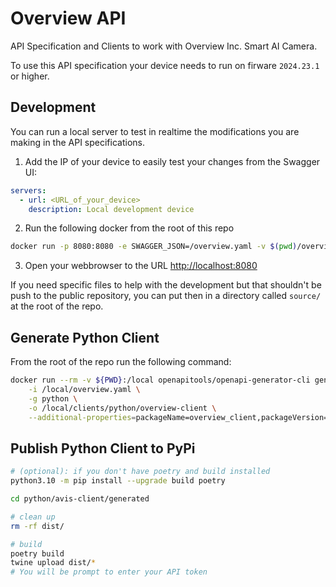 # Overview API
API Specification and Clients to work with Overview Inc. Smart AI Camera.

To use this API specification your device needs to run on firware `2024.23.1` or higher.

## Development
You can run a local server to test in realtime the modifications you are making in the API specifications.

1. Add the IP of your device to easily test your changes from the Swagger UI:
```yaml
servers:
  - url: <URL_of_your_device>
    description: Local development device
```

2. Run the following docker from the root of this repo
```bash
docker run -p 8080:8080 -e SWAGGER_JSON=/overview.yaml -v $(pwd)/overview.yaml:/overview.yaml swaggerapi/swagger-ui
```

3. Open your webbrowser to the URL [http://localhost:8080](http://localhost:8080)

If you need specific files to help with the development but that shouldn't be push to the public repository, you can put then in a directory called `source/` at the root of the repo.

## Generate Python Client
From the root of the repo run the following command:
```bash
docker run --rm -v ${PWD}:/local openapitools/openapi-generator-cli generate \
    -i /local/overview.yaml \
    -g python \
    -o /local/clients/python/overview-client \
    --additional-properties=packageName=overview_client,packageVersion=0.0.1 
```

## Publish Python Client to PyPi
```bash
# (optional): if you don't have poetry and build installed
python3.10 -m pip install --upgrade build poetry

cd python/avis-client/generated

# clean up
rm -rf dist/

# build
poetry build
twine upload dist/*
# You will be prompt to enter your API token
```

